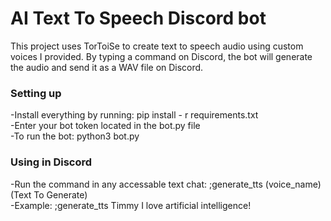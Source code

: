 # AI Text To Speech Discord bot

This project uses TorToiSe to create text to speech audio using custom voices I provided. 
By typing a command on Discord, the bot will generate the audio and send it as a WAV file on Discord.  

### Setting up
-Install everything by running: pip install - r requirements.txt\
-Enter your bot token located in the bot.py file\
-To run the bot: python3 bot.py

### Using in Discord
-Run the command in any accessable text chat: ;generate_tts (voice_name) (Text To Generate)\
-Example: ;generate_tts Timmy I love artificial intelligence!
